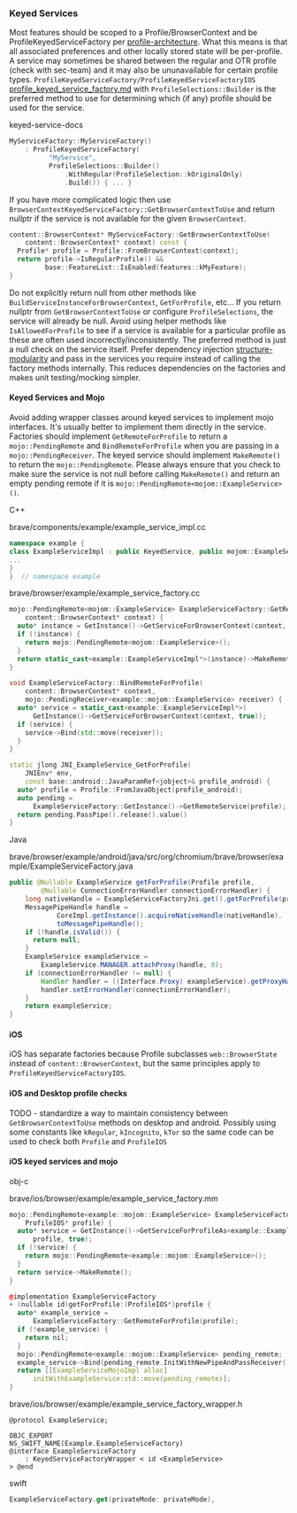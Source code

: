 ### Keyed Services

Most features should be scoped to a Profile/BrowserContext and be
ProfileKeyedServiceFactory per
[profile-architecture](https://www.chromium.org/developers/design-documents/profile-architecture/).
What this means is that all associated preferences and other locally stored
state will be per-profile. A service may sometimes be shared between the regular
and OTR profile (check with sec-team) and it may also be ununavailable for
certain profile types.
`ProfileKeyedServiceFactory/ProfileKeyedServiceFactoryIOS`
[profile_keyed_service_factory.md](https://source.chromium.org/chromium/chromium/src/+/main:chrome/browser/profiles/profile_keyed_service_factory.md;bpv=0)
with `ProfileSelections::Builder` is the preferred method to use for determining
which (if any) profile should be used for the service.


keyed-service-docs
```cpp
MyServiceFactory::MyServiceFactory()
    : ProfileKeyedServiceFactory(
          "MyService",
          ProfileSelections::Builder()
              .WithRegular(ProfileSelection::kOriginalOnly)
              .Build()) { ... }
```

If you have more complicated logic then use
`BrowserContextKeyedServiceFactory::GetBrowserContextToUse` and return nullptr
if the service is not available for the given `BrowserContext`.

```cpp
content::BrowserContext* MyServiceFactory::GetBrowserContextToUse(
    content::BrowserContext* context) const {
  Profile* profile = Profile::FromBrowserContext(context);
  return profile->IsRegularProfile() &&
         base::FeatureList::IsEnabled(features::kMyFeature);
}
```

Do not explicitly return null from other methods like
`BuildServiceInstanceForBrowserContext`, `GetForProfile`, etc... If you return
nullptr from `GetBrowserContextToUse` or configure `ProfileSelections`, the
service will already be null. Avoid using helper methods like
`IsAllowedForProfile` to see if a service is available for a particular profile
as these are often used incorrectly/inconsistently. The preferred method is just
a null check on the service itself. Prefer dependency injection
[structure-modularity](https://chromium.googlesource.com/chromium/src/+/main/docs/chrome_browser_design_principles.md#structure_modularity)
and pass in the services you require instead of calling the factory methods
internally. This reduces dependencies on the factories and makes unit
testing/mocking simpler.

#### Keyed Services and Mojo

Avoid adding wrapper classes around keyed services to implement mojo interfaces.
It's usually better to implement them directly in the service. Factories should
implement `GetRemoteForProfile` to return a `mojo::PendingRemote` and
`BindRemoteForProfile` when you are passing in a `mojo::PendingReceiver`. The
keyed service should implement `MakeRemote()` to return the
`mojo::PendingRemote`. Please always ensure that you check to make sure the
service is not null before calling `MakeRemote()` and return an empty pending
remote if it is `mojo::PendingRemote<mojom::ExampleService>()`.

C++

brave/components/example/example_service_impl.cc
```cpp
namespace example {
class ExampleServiceImpl : public KeyedService, public mojom::ExampleService {
...
}
}  // namespace example
```

brave/browser/example/example_service_factory.cc
```cpp
mojo::PendingRemote<mojom::ExampleService> ExampleServiceFactory::GetRemoteForProfile(
    content::BrowserContext* context) {
  auto* instance = GetInstance()->GetServiceForBrowserContext(context, true);
  if (!instance) {
    return mojo::PendingRemote<mojom::ExampleService>();
  }
  return static_cast<example::ExampleServiceImpl*>(instance)->MakeRemote();
}

void ExampleServiceFactory::BindRemoteForProfile(
    content::BrowserContext* context,
    mojo::PendingReceiver<example::mojom::ExampleService> receiver) {
  auto* service = static_cast<example::ExampleServiceImpl*>(
      GetInstance()->GetServiceForBrowserContext(context, true));
  if (service) {
    service->Bind(std::move(receiver));
  }
}

static jlong JNI_ExampleService_GetForProfile(
    JNIEnv* env,
    const base::android::JavaParamRef<jobject>& profile_android) {
  auto* profile = Profile::FromJavaObject(profile_android);
  auto pending =
      ExampleServiceFactory::GetInstance()->GetRemoteService(profile);
  return pending.PassPipe().release().value()
}
```

Java

brave/browser/example/android/java/src/org/chromium/brave/browser/example/ExampleServiceFactory.java
```java
public @Nullable ExampleService getForProfile(Profile profile,
        @Nullable ConnectionErrorHandler connectionErrorHandler) {
    long nativeHandle = ExampleServiceFactoryJni.get().getForProfile(profile);
    MessagePipeHandle handle =
            CoreImpl.getInstance().acquireNativeHandle(nativeHandle).
            toMessagePipeHandle();
    if (!handle.isValid()) {
      return null;
    }
    ExampleService exampleService =
        ExampleService.MANAGER.attachProxy(handle, 0);
    if (connectionErrorHandler != null) {
        Handler handler = ((Interface.Proxy) exampleService).getProxyHandler();
        handler.setErrorHandler(connectionErrorHandler);
    }
    return exampleService;
}
```

#### iOS

iOS has separate factories because Profile subclasses `web::BrowserState`
instead of `content::BrowserContext`, but the same principles apply to
`ProfileKeyedServiceFactoryIOS`.

#### iOS and Desktop profile checks

TODO - standardize a way to maintain consistency between
`GetBrowserContextToUse` methods on desktop and android. Possibly using some
constants like `kRegular`, `kIncognito`, `kTor` so the same code can be used to
check both `Profile` and `ProfileIOS`

#### iOS keyed services and mojo

obj-c

brave/ios/browser/example/example_service_factory.mm
```cpp
mojo::PendingRemote<example::mojom::ExampleService> ExampleServiceFactory::GetForProfile(
    ProfileIOS* profile) {
  auto* service = GetInstance()->GetServiceForProfileAs<example::ExampleServiceImpl>(
      profile, true);
  if (!service) {
    return mojo::PendingRemote<example::mojom::ExampleService>();
  }
  return service->MakeRemote();
}

@implementation ExampleServiceFactory
+ (nullable id)getForProfile:(ProfileIOS*)profile {
  auto* example_service =
      ExampleServiceFactory::GetRemoteForProfile(profile);
  if (!example_service) {
    return nil;
  }
  mojo::PendingRemote<example::mojom::ExampleService> pending_remote;
  example_service->Bind(pending_remote.InitWithNewPipeAndPassReceiver());
  return [[ExampleServiceMojoImpl alloc]
      initWithExampleService:std::move(pending_remote)];
}
```

brave/ios/browser/example/example_service_factory_wrapper.h
```objc
@protocol ExampleService;

OBJC_EXPORT
NS_SWIFT_NAME(Example.ExampleServiceFactory)
@interface ExampleServiceFactory
    : KeyedServiceFactoryWrapper < id <ExampleService>
> @end
```

swift
```swift
ExampleServiceFactory.get(privateMode: privateMode),
```

